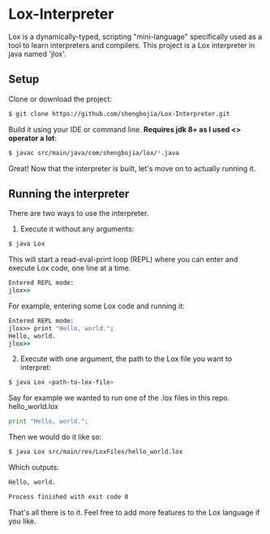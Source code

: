 # Lox-Interpreter

Lox is a dynamically-typed, scripting "mini-language" specifically used as a tool to learn interpreters and compilers. This project is a Lox interpreter in java named
'jlox'.

## Setup
Clone or download the project:
```sh
$ git clone https://github.com/shengbojia/Lox-Interpreter.git
```
Build it using your IDE or command line. **Requires jdk 8+ as I used <> operator a lot**:
```sh
$ javac src/main/java/com/shengbojia/lox/*.java
```

Great! Now that the interpreter is built, let's move on to actually running it.
## Running the interpreter
There are two ways to use the interpreter.
1. Execute it without any arguments:
```sh
$ java Lox
```
This will start a read-eval-print loop (REPL) where you can enter and execute Lox code, one line at a time.
```cmd
Entered REPL mode:
jlox>>
```
For example, entering some Lox code and running it:
```cmd
Entered REPL mode:
jlox>> print "Hello, world.";
Hello, world.
jlox>>
```

2. Execute with one argument, the path to the Lox file you want to interpret:
```sh
$ java Lox <path-to-lox-file>
```
Say for example we wanted to run one of the .lox files in this repo.
hello_world.lox
```python
print "Hello, world.";
```
Then we would do it like so:
```sh
$ java Lox src/main/res/LoxFiles/hello_world.lox
```
Which outputs:
```cmd
Hello, world.

Process finished with exit code 0
```
That's all there is to it. Feel free to add more features to the Lox language if you like.

